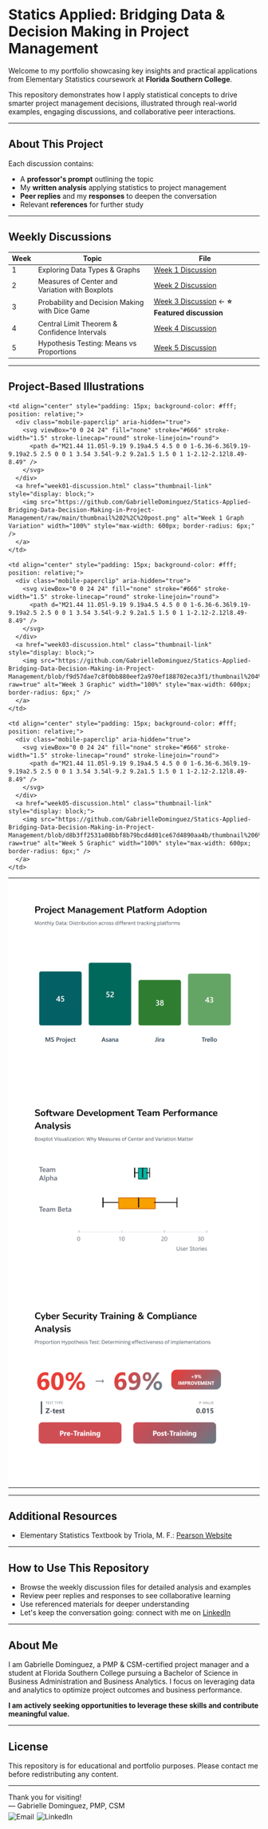 # Statics Applied: Bridging Data & Decision Making in Project Management

Welcome to my portfolio showcasing key insights and practical applications from Elementary Statistics coursework at **Florida Southern College**.

This repository demonstrates how I apply statistical concepts to drive smarter project management decisions, illustrated through real-world examples, engaging discussions, and collaborative peer interactions.

---

## About This Project

Each discussion contains:  
- A **professor's prompt** outlining the topic  
- My **written analysis** applying statistics to project management  
- **Peer replies** and my **responses** to deepen the conversation  
- Relevant **references** for further study  

---

## Weekly Discussions

| Week | Topic                                       | File                                    |
|------|---------------------------------------------|-----------------------------------------|
| 1    | Exploring Data Types & Graphs               | [Week 1 Discussion](week01-discussion.md) |
| 2    | Measures of Center and Variation with Boxplots | [Week 2 Discussion](week02-discussion.md) |
| 3    | Probability and Decision Making with Dice Game | [Week 3 Discussion](week03-discussion.md) ← **⭐ Featured discussion** |
| 4    | Central Limit Theorem & Confidence Intervals | [Week 4 Discussion](week04-discussion.md) |
| 5    | Hypothesis Testing: Means vs Proportions    | [Week 5 Discussion](week05-discussion.md) |

---

## Project-Based Illustrations

<table style="width: 100%; table-layout: fixed;">
  <!-- Week 1 -->
  <tr>
    <td align="center" style="padding: 15px; background-color: #fff; position: relative;">
      <!-- Paperclip icon for mobile only -->
      <div class="mobile-paperclip" aria-hidden="true">
        <svg viewBox="0 0 24 24" fill="none" stroke="#666" stroke-width="1.5" stroke-linecap="round" stroke-linejoin="round">
          <path d="M21.44 11.05l-9.19 9.19a4.5 4.5 0 0 1-6.36-6.36l9.19-9.19a2.5 2.5 0 0 1 3.54 3.54l-9.2 9.2a1.5 1.5 0 1 1-2.12-2.12l8.49-8.49" />
        </svg>
      </div>
      <a href="week01-discussion.html" class="thumbnail-link" style="display: block;">
        <img src="https://github.com/GabrielleDominguez/Statics-Applied-Bridging-Data-Decision-Making-in-Project-Management/raw/main/thumbnail%201%2C%20post.png" alt="Week 1 Graphic" width="100%" style="max-width: 600px; border-radius: 6px;" />
      </a>
    </td>

    <td align="center" style="padding: 15px; background-color: #fff; position: relative;">
      <div class="mobile-paperclip" aria-hidden="true">
        <svg viewBox="0 0 24 24" fill="none" stroke="#666" stroke-width="1.5" stroke-linecap="round" stroke-linejoin="round">
          <path d="M21.44 11.05l-9.19 9.19a4.5 4.5 0 0 1-6.36-6.36l9.19-9.19a2.5 2.5 0 0 1 3.54 3.54l-9.2 9.2a1.5 1.5 0 1 1-2.12-2.12l8.49-8.49" />
        </svg>
      </div>
      <a href="week01-discussion.html" class="thumbnail-link" style="display: block;">
        <img src="https://github.com/GabrielleDominguez/Statics-Applied-Bridging-Data-Decision-Making-in-Project-Management/raw/main/thumbnail%202%2C%20post.png" alt="Week 1 Graph Variation" width="100%" style="max-width: 600px; border-radius: 6px;" />
      </a>
    </td>
  </tr>

  <!-- Week 2 & 3 -->
  <tr>
    <td align="center" style="padding: 15px; background-color: #fff; position: relative;">
      <div class="mobile-paperclip" aria-hidden="true">
        <svg viewBox="0 0 24 24" fill="none" stroke="#666" stroke-width="1.5" stroke-linecap="round" stroke-linejoin="round">
          <path d="M21.44 11.05l-9.19 9.19a4.5 4.5 0 0 1-6.36-6.36l9.19-9.19a2.5 2.5 0 0 1 3.54 3.54l-9.2 9.2a1.5 1.5 0 1 1-2.12-2.12l8.49-8.49" />
        </svg>
      </div>
      <a href="week02-discussion.html" class="thumbnail-link" style="display: block;">
        <img src="https://github.com/GabrielleDominguez/Statics-Applied-Bridging-Data-Decision-Making-in-Project-Management/raw/main/thumbnail%203%2C%20post.png" alt="Week 2 Graphic" width="100%" style="max-width: 600px; border-radius: 6px;" />
      </a>
    </td>

    <td align="center" style="padding: 15px; background-color: #fff; position: relative;">
      <div class="mobile-paperclip" aria-hidden="true">
        <svg viewBox="0 0 24 24" fill="none" stroke="#666" stroke-width="1.5" stroke-linecap="round" stroke-linejoin="round">
          <path d="M21.44 11.05l-9.19 9.19a4.5 4.5 0 0 1-6.36-6.36l9.19-9.19a2.5 2.5 0 0 1 3.54 3.54l-9.2 9.2a1.5 1.5 0 1 1-2.12-2.12l8.49-8.49" />
        </svg>
      </div>
      <a href="week03-discussion.html" class="thumbnail-link" style="display: block;">
        <img src="https://github.com/GabrielleDominguez/Statics-Applied-Bridging-Data-Decision-Making-in-Project-Management/blob/f9d57dae7c8f0bb880eef2a970ef188702eca3f1/thumbnail%204%2C%20post%2C%20updated%20star%20placement.png?raw=true" alt="Week 3 Graphic" width="100%" style="max-width: 600px; border-radius: 6px;" />
      </a>
    </td>
  </tr>

<!-- Week 4 & 5 -->
<tr>
  <td align="center" style="padding: 15px; background-color: #fff; position: relative;">
    <div class="mobile-paperclip" aria-hidden="true">
      <svg viewBox="0 0 24 24" fill="none" stroke="#666" stroke-width="1.5" stroke-linecap="round" stroke-linejoin="round">
        <path d="M21.44 11.05l-9.19 9.19a4.5 4.5 0 0 1-6.36-6.36l9.19-9.19a2.5 2.5 0 0 1 3.54 3.54l-9.2 9.2a1.5 1.5 0 1 1-2.12-2.12l8.49-8.49" />
      </svg>
    </div>
    <a href="week04-discussion.html" class="thumbnail-link" style="display: block;">
      <img src="https://github.com/GabrielleDominguez/Statics-Applied-Bridging-Data-Decision-Making-in-Project-Management/raw/6113ac586c97582f93ec91c09987f67df4393e0e/thumbnail%206%2C%20post%20v8.png" alt="Week 5 Graphic" width="100%" style="max-width: 600px; border-radius: 6px;" />
    </a>
  </td>
</tr>

    <td align="center" style="padding: 15px; background-color: #fff; position: relative;">
      <div class="mobile-paperclip" aria-hidden="true">
        <svg viewBox="0 0 24 24" fill="none" stroke="#666" stroke-width="1.5" stroke-linecap="round" stroke-linejoin="round">
          <path d="M21.44 11.05l-9.19 9.19a4.5 4.5 0 0 1-6.36-6.36l9.19-9.19a2.5 2.5 0 0 1 3.54 3.54l-9.2 9.2a1.5 1.5 0 1 1-2.12-2.12l8.49-8.49" />
        </svg>
      </div>
      <a href="week05-discussion.html" class="thumbnail-link" style="display: block;">
        <img src="https://github.com/GabrielleDominguez/Statics-Applied-Bridging-Data-Decision-Making-in-Project-Management/blob/d8b3ff2531a08bbf8b79bcd4d01ce67d4890aa4b/thumbnail%206%2C%20post%20v7.png?raw=true" alt="Week 5 Graphic" width="100%" style="max-width: 600px; border-radius: 6px;" />
      </a>
    </td>
  </tr>
</table>

<!-- Styles -->
<style>
  /* Paperclip style for mobile only */
  .mobile-paperclip {
    position: absolute;
    top: 8px;
    right: 8px;
    display: none;
    z-index: 10;
  }

  @media (max-width: 768px) {
    .mobile-paperclip {
      display: block;
    }
  }

  .mobile-paperclip svg {
    width: 12px;
    height: 12px;
    stroke: #666;
    opacity: 0.4;
  }

  /* Hover darkening for desktop */
  @media (hover: hover) and (pointer: fine) {
    a.thumbnail-link img {
      transition: all 0.3s ease;
    }

    a.thumbnail-link:hover img {
      filter: brightness(0.88);
    }
  }
</style>

---

## Additional Resources

- Elementary Statistics Textbook by Triola, M. F.: [Pearson Website](https://www.pearson.com/en-us/subject-catalog/p/elementary-statistics/P200000006399/9780137366446)

---

## How to Use This Repository

- Browse the weekly discussion files for detailed analysis and examples  
- Review peer replies and responses to see collaborative learning  
- Use referenced materials for deeper understanding  
- Let's keep the conversation going: connect with me on [LinkedIn](https://www.linkedin.com/in/gabrielle-r-dominguez)

---

## About Me

I am Gabrielle Dominguez, a PMP & CSM-certified project manager and a student at Florida Southern College pursuing a Bachelor of Science in Business Administration and Business Analytics. I focus on leveraging data and analytics to optimize project outcomes and business performance.

**I am actively seeking opportunities to leverage these skills and contribute meaningful value.**

---

## License

This repository is for educational and portfolio purposes. Please contact me before redistributing any content.

---

Thank you for visiting!  
— Gabrielle Dominguez, PMP, CSM  
<span style="display: inline-flex; align-items: center; gap: 0.4em; margin-top: 0.25em;">
  <a href="mailto:gabrielledominguez05@gmail.com" style="text-decoration: none;">
    <img src="https://img.icons8.com/color/48/gmail-new.png" alt="Email" width="20" height="20" style="vertical-align: middle;">
  </a>
  <a href="https://www.linkedin.com/in/gabrielle-r-dominguez" style="text-decoration: none;">
    <img src="https://upload.wikimedia.org/wikipedia/commons/c/ca/LinkedIn_logo_initials.png" alt="LinkedIn" width="20" height="20" style="vertical-align: middle;">
  </a>
</span>
